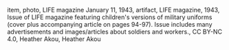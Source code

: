 item, photo, LIFE magazine January 11, 1943, artifact, LIFE magazine, 1943, Issue of LIFE magazine featuring children's versions of military uniforms (cover plus accompanying article on pages 94-97).  Issue includes many advertisements and images/articles about soldiers and workers., CC BY-NC 4.0, Heather Akou, Heather Akou